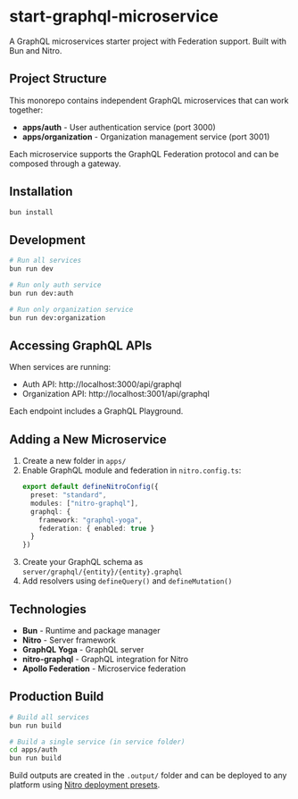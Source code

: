 # start-graphql-microservice

A GraphQL microservices starter project with Federation support. Built with Bun and Nitro.

## Project Structure

This monorepo contains independent GraphQL microservices that can work together:

- **apps/auth** - User authentication service (port 3000)
- **apps/organization** - Organization management service (port 3001)

Each microservice supports the GraphQL Federation protocol and can be composed through a gateway.

## Installation

```bash
bun install
```

## Development

```bash
# Run all services
bun run dev

# Run only auth service
bun run dev:auth

# Run only organization service
bun run dev:organization
```

## Accessing GraphQL APIs

When services are running:

- Auth API: http://localhost:3000/api/graphql
- Organization API: http://localhost:3001/api/graphql

Each endpoint includes a GraphQL Playground.

## Adding a New Microservice

1. Create a new folder in `apps/`
2. Enable GraphQL module and federation in `nitro.config.ts`:
   ```typescript
   export default defineNitroConfig({
     preset: "standard",
     modules: ["nitro-graphql"],
     graphql: {
       framework: "graphql-yoga",
       federation: { enabled: true }
     }
   })
   ```
3. Create your GraphQL schema as `server/graphql/{entity}/{entity}.graphql`
4. Add resolvers using `defineQuery()` and `defineMutation()`

## Technologies

- **Bun** - Runtime and package manager
- **Nitro** - Server framework
- **GraphQL Yoga** - GraphQL server
- **nitro-graphql** - GraphQL integration for Nitro
- **Apollo Federation** - Microservice federation

## Production Build

```bash
# Build all services
bun run build

# Build a single service (in service folder)
cd apps/auth
bun run build
```

Build outputs are created in the `.output/` folder and can be deployed to any platform using [Nitro deployment presets](https://v3.nitro.build/deploy).
